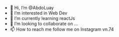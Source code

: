 - 👋 Hi, I’m @AbdoLuay
- 👀 I’m interested in Web Dev
- 🌱 I’m currently learning reactJs
- 💞️ I’m looking to collaborate on ...
- 📫 How to reach me  follow me on Instagram vn.74

<!---
AbdoLuay/AbdoLuay is a ✨ special ✨ repository because its `README.md` (this file) appears on your GitHub profile.
You can click the Preview link to take a look at your changes.
--->

